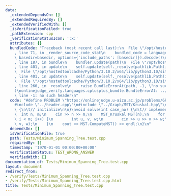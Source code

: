 ```yaml
---
data:
  _extendedDependsOn: []
  _extendedRequiredBy: []
  _extendedVerifiedWith: []
  _isVerificationFailed: true
  _pathExtension: cpp
  _verificationStatusIcon: ':x:'
  attributes: {}
  bundledCode: "Traceback (most recent call last):\n  File \"/opt/hostedtoolcache/Python/3.10.2/x64/lib/python3.10/site-packages/onlinejudge_verify/documentation/build.py\"\
    , line 71, in _render_source_code_stat\n    bundled_code = language.bundle(stat.path,\
    \ basedir=basedir, options={'include_paths': [basedir]}).decode()\n  File \"/opt/hostedtoolcache/Python/3.10.2/x64/lib/python3.10/site-packages/onlinejudge_verify/languages/cplusplus.py\"\
    , line 187, in bundle\n    bundler.update(path)\n  File \"/opt/hostedtoolcache/Python/3.10.2/x64/lib/python3.10/site-packages/onlinejudge_verify/languages/cplusplus_bundle.py\"\
    , line 401, in update\n    self.update(self._resolve(pathlib.Path(included), included_from=path))\n\
    \  File \"/opt/hostedtoolcache/Python/3.10.2/x64/lib/python3.10/site-packages/onlinejudge_verify/languages/cplusplus_bundle.py\"\
    , line 401, in update\n    self.update(self._resolve(pathlib.Path(included), included_from=path))\n\
    \  File \"/opt/hostedtoolcache/Python/3.10.2/x64/lib/python3.10/site-packages/onlinejudge_verify/languages/cplusplus_bundle.py\"\
    , line 260, in _resolve\n    raise BundleErrorAt(path, -1, \"no such header\"\
    )\nonlinejudge_verify.languages.cplusplus_bundle.BundleErrorAt: ../Graph/DSU.hpp:\
    \ line -1: no such header\n"
  code: "#define PROBLEM \"https://onlinejudge.u-aizu.ac.jp/problems/GRL_2_A\"\n\n\
    #include \"../header.cpp\"\n#include \"../Graph/MST/Kruskal.hpp\"\n\nvoid init()\
    \ {\n\t// initialize\n\n}\nvoid solve(int case_no) {\n\t// implementation\n  \
    \  int n, m;\n    cin >> n >> m;\n    MST_Kruskal MST(n);\n    for (int i = 0;\
    \ i < m; i++) {\n        int u, v, w;\n        cin >> u >> v >> w;\n        MST.AddEdge(u,\
    \ v, w);\n    }\n    cout << MST.ComputeMST() << endl;\n}\n"
  dependsOn: []
  isVerificationFile: true
  path: Tests/Minimum_Spanning_Tree.test.cpp
  requiredBy: []
  timestamp: '1970-01-01 00:00:00+00:00'
  verificationStatus: TEST_WRONG_ANSWER
  verifiedWith: []
documentation_of: Tests/Minimum_Spanning_Tree.test.cpp
layout: document
redirect_from:
- /verify/Tests/Minimum_Spanning_Tree.test.cpp
- /verify/Tests/Minimum_Spanning_Tree.test.cpp.html
title: Tests/Minimum_Spanning_Tree.test.cpp
---
```

